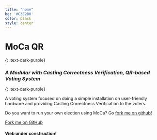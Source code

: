 ```yaml
---
title: "home"
bg: '#C3E2B0'
color: black
style: center
---
```


# MoCa QR
{: .text-dark-purple}

<span class="fa-stack subtlecircle" style="font-size:100px; background:rgba(255,166,0,0.1)">
  <i class="fa fa-circle fa-stack-2x text-white"></i>
  <i class="fa fa-qrcode fa-stack-1x text-orange"></i>
</span>

### *A **Mo**dular with **Ca**sting Correctness Verification, **QR**-based Voting System*
{: .text-dark-purple}

A voting system focused on doing a simple installation on user-friendly hardware and providing Casting Correctness Verification to the voters.

Do you want to run your own election using MoCa? Go [fork me on github!](https://github.com/CamiloG/moca_qr)

<span id="forkongithub">
  <a href="{{ site.source_link }}" class="bg-blue">
    Fork me on GitHub
  </a>
</span>

#### **Web under construction!**